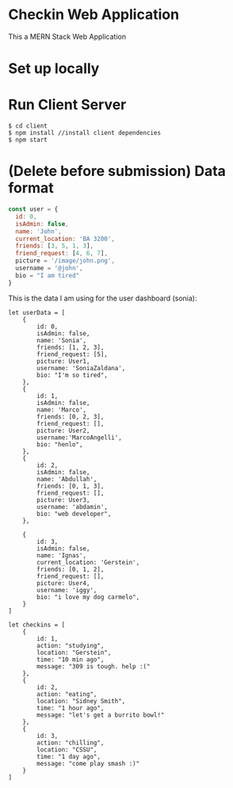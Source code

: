 # Checkin Web Application

This a MERN Stack Web Application

# Set up locally

# Run Client Server

    $ cd client
    $ npm install //install client dependencies
    $ npm start

# (Delete before submission) Data format

```javascript
const user = {
  id: 0,
  isAdmin: false,
  name: 'John',
  current_location: 'BA 3200',
  friends: [3, 5, 1, 3],
  friend_request: [4, 6, 7],
  picture = '/image/john.png',
  username = '@john',
  bio = "I am tired"
}
```

This is the data I am using for the user dashboard (sonia):
```
let userData = [
    {
        id: 0,
        isAdmin: false,
        name: 'Sonia',
        friends: [1, 2, 3],
        friend_request: [5],
        picture: User1,
        username: 'SoniaZaldana',
        bio: "I'm so tired",
    },
    {
        id: 1,
        isAdmin: false,
        name: 'Marco',
        friends: [0, 2, 3],
        friend_request: [],
        picture: User2,
        username:'MarcoAngelli',
        bio: "henlo",
    },
    {
        id: 2,
        isAdmin: false,
        name: 'Abdullah',
        friends: [0, 1, 3],
        friend_request: [],
        picture: User3,
        username: 'abdamin',
        bio: "web developer", 
    },

    {
        id: 3,
        isAdmin: false,
        name: 'Ignas',
        current_location: 'Gerstein',
        friends: [0, 1, 2],
        friend_request: [],
        picture: User4,
        username: 'iggy',
        bio: "i love my dog carmelo",
    }
]

let checkins = [
    {
        id: 1, 
        action: "studying", 
        location: "Gerstein", 
        time: "10 min ago", 
        message: "309 is tough. help :("
    }, 
    {
        id: 2, 
        action: "eating", 
        location: "Sidney Smith", 
        time: "1 hour ago", 
        message: "let's get a burrito bowl!"
    }, 
    {
        id: 3, 
        action: "chilling", 
        location: "CSSU", 
        time: "1 day ago", 
        message: "come play smash :)"
    }
]
```
